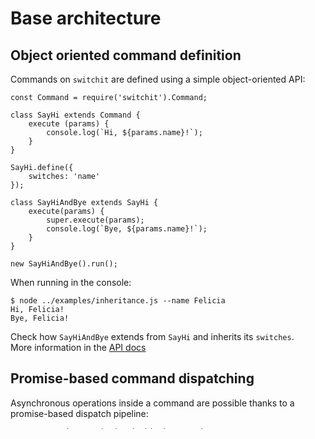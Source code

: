 # Base architecture

## Object oriented command definition
Commands on `switchit` are defined using a simple object-oriented API:

    const Command = require('switchit').Command;
    
    class SayHi extends Command {
        execute (params) {
            console.log(`Hi, ${params.name}!`);
        }
    }
    
    SayHi.define({
        switches: 'name'
    });
    
    class SayHiAndBye extends SayHi {
        execute(params) {
            super.execute(params);
            console.log(`Bye, ${params.name}!`);
        }
    }
    
    new SayHiAndBye().run();

When running in the console:

    $ node ../examples/inheritance.js --name Felicia
    Hi, Felicia!
    Bye, Felicia!

Check how `SayHiAndBye` extends from `SayHi` and inherits its `switches`.  
More information in the [API docs](../api)

## Promise-based command dispatching
Asynchronous operations inside a command are possible thanks to a promise-based dispatch pipeline:

    const Command = require('switchit').Command;
    
    class Timeout extends Command {
        execute () {
            let delay = (ms) => {
                return new Promise(resolve => {
                    setTimeout(x => resolve(), ms);
                });
            };
            
            return delay(1000).then(() => {
                console.log('tick');
            });
        }
    }
    
    new Timeout().run().then(() => {
        console.log("tock");
    });
    
Sample output:

    $ node ../examples/asynchronous.js
    tick
    tock